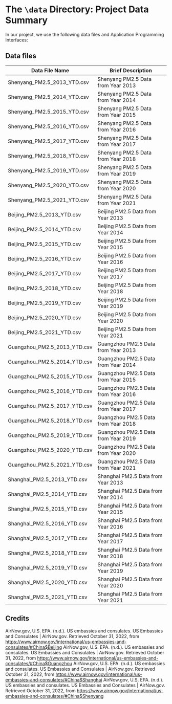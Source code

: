 # The `\data` Directory: Project Data Summary 

In our project, we use the following data files and Application Programming Interfaces:

## Data files

|Data File Name|Brief Description|
|---|---|
Shenyang_PM2.5_2013_YTD.csv|Shenyang PM2.5 Data from Year 2013|
Shenyang_PM2.5_2014_YTD.csv|Shenyang PM2.5 Data from Year 2014|
Shenyang_PM2.5_2015_YTD.csv|Shenyang PM2.5 Data from Year 2015|
Shenyang_PM2.5_2016_YTD.csv|Shenyang PM2.5 Data from Year 2016|
Shenyang_PM2.5_2017_YTD.csv|Shenyang PM2.5 Data from Year 2017|
Shenyang_PM2.5_2018_YTD.csv|Shenyang PM2.5 Data from Year 2018|
Shenyang_PM2.5_2019_YTD.csv|Shenyang PM2.5 Data from Year 2019|
Shenyang_PM2.5_2020_YTD.csv|Shenyang PM2.5 Data from Year 2020|
Shenyang_PM2.5_2021_YTD.csv|Shenyang PM2.5 Data from Year 2021|
Beijing_PM2.5_2013_YTD.csv|Beijing PM2.5 Data from Year 2013|
Beijing_PM2.5_2014_YTD.csv|Beijing PM2.5 Data from Year 2014|
Beijing_PM2.5_2015_YTD.csv|Beijing PM2.5 Data from Year 2015|
Beijing_PM2.5_2016_YTD.csv|Beijing PM2.5 Data from Year 2016|
Beijing_PM2.5_2017_YTD.csv|Beijing PM2.5 Data from Year 2017|
Beijing_PM2.5_2018_YTD.csv|Beijing PM2.5 Data from Year 2018|
Beijing_PM2.5_2019_YTD.csv|Beijing PM2.5 Data from Year 2019|
Beijing_PM2.5_2020_YTD.csv|Beijing PM2.5 Data from Year 2020|
Beijing_PM2.5_2021_YTD.csv|Beijing PM2.5 Data from Year 2021|
Guangzhou_PM2.5_2013_YTD.csv|Guangzhou PM2.5 Data from Year 2013|
Guangzhou_PM2.5_2014_YTD.csv|Guangzhou PM2.5 Data from Year 2014|
Guangzhou_PM2.5_2015_YTD.csv|Guangzhou PM2.5 Data from Year 2015|
Guangzhou_PM2.5_2016_YTD.csv|Guangzhou PM2.5 Data from Year 2016|
Guangzhou_PM2.5_2017_YTD.csv|Guangzhou PM2.5 Data from Year 2017|
Guangzhou_PM2.5_2018_YTD.csv|Guangzhou PM2.5 Data from Year 2018|
Guangzhou_PM2.5_2019_YTD.csv|Guangzhou PM2.5 Data from Year 2019|
Guangzhou_PM2.5_2020_YTD.csv|Guangzhou PM2.5 Data from Year 2020|
Guangzhou_PM2.5_2021_YTD.csv|Guangzhou PM2.5 Data from Year 2021|
Shanghai_PM2.5_2013_YTD.csv|Shanghai PM2.5 Data from Year 2013|
Shanghai_PM2.5_2014_YTD.csv|Shanghai PM2.5 Data from Year 2014|
Shanghai_PM2.5_2015_YTD.csv|Shanghai PM2.5 Data from Year 2015|
Shanghai_PM2.5_2016_YTD.csv|Shanghai PM2.5 Data from Year 2016|
Shanghai_PM2.5_2017_YTD.csv|Shanghai PM2.5 Data from Year 2017|
Shanghai_PM2.5_2018_YTD.csv|Shanghai PM2.5 Data from Year 2018|
Shanghai_PM2.5_2019_YTD.csv|Shanghai PM2.5 Data from Year 2019|
Shanghai_PM2.5_2020_YTD.csv|Shanghai PM2.5 Data from Year 2020|
Shanghai_PM2.5_2021_YTD.csv|Shanghai PM2.5 Data from Year 2021|

## Credits

AirNow.gov, U.S. EPA. (n.d.). US embassies and consulates. US Embassies and Consulates | AirNow.gov. Retrieved October 31, 2022, from https://www.airnow.gov/international/us-embassies-and-consulates/#China$Beijing 
AirNow.gov, U.S. EPA. (n.d.). US embassies and consulates. US Embassies and Consulates | AirNow.gov. Retrieved October 31, 2022, from https://www.airnow.gov/international/us-embassies-and-consulates/#China$Guangzhou 
AirNow.gov, U.S. EPA. (n.d.). US embassies and consulates. US Embassies and Consulates | AirNow.gov. Retrieved October 31, 2022, from https://www.airnow.gov/international/us-embassies-and-consulates/#China$Shanghai 
AirNow.gov, U.S. EPA. (n.d.). US embassies and consulates. US Embassies and Consulates | AirNow.gov. Retrieved October 31, 2022, from https://www.airnow.gov/international/us-embassies-and-consulates/#China$Shenyang
